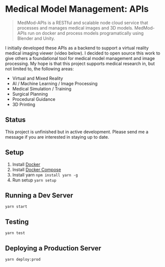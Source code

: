 # Medical Model Management: APIs
> MedMod-APIs is a RESTful and scalable node cloud service that processes and manages medical images and 3D models. MedMod-APIs run on docker and process models programatically using Blender and Unity.

I initially developed these APIs as a backend to support a virtual reality medical imaging viewer (video below). I decided to open source this work to give others a foundational tool for medical model management and image processing. My hope is that this project supports medical research in, but not limited to, the following areas:
- Virtual and Mixed Reality
- AI / Machine Learning / Image Processing
- Medical Simulation / Training
- Surgical Planning
- Procedural Guidance
- 3D Printing

## Status
This project is unfinished but in active development. Please send me a message if you are interested in staying up to date.

## Setup
1. Install [Docker](https://docs.docker.com/install/linux/docker-ce/ubuntu/)
2. Install [Docker Compose](https://docs.docker.com/compose/install/#install-compose)
3. Install yarn `npm install yarn -g`
4. Run setup `yarn setup`

## Running a Dev Server
`yarn start`

## Testing
`yarn test`

## Deploying a Production Server
`yarn deploy:prod`
